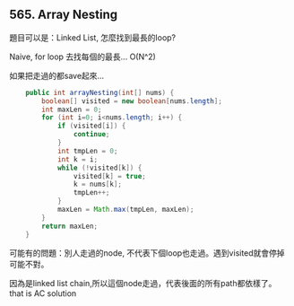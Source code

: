 ## 565. Array Nesting

題目可以是：Linked List, 怎麼找到最長的loop?

Naive, for loop 去找每個的最長... O(N^2)

如果把走過的都save起來...

```java
    public int arrayNesting(int[] nums) {
        boolean[] visited = new boolean[nums.length];
        int maxLen = 0;
        for (int i=0; i<nums.length; i++) {
            if (visited[i]) {
                continue;
            }
            int tmpLen = 0;
            int k = i;
            while (!visited[k]) {
                visited[k] = true;
                k = nums[k];
                tmpLen++;
            }
            maxLen = Math.max(tmpLen, maxLen);
        }
        return maxLen;
    }
```

可能有的問題：別人走過的node, 不代表下個loop也走過。遇到visited就會停掉可能不對。

因為是linked list chain,所以這個node走過，代表後面的所有path都依樣了。
that is AC solution